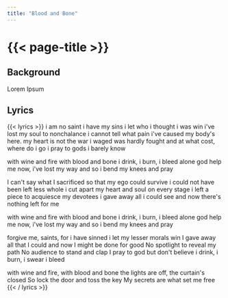 ```yaml
---
title: "Blood and Bone"
---
```

# {{< page-title >}}

## Background
Lorem Ipsum

## Lyrics
{{< lyrics >}}
i am no saint i have my sins
i let who i thought i was win
i've lost my soul to nonchalance
i cannot tell what pain i've caused
my body's here. my heart is not
the war i waged was hardly fought
and at what cost, where do i go
i pray to gods i barely know

with wine and fire
with blood and bone
i drink, i burn, i bleed alone
god help me now,
i've lost my way
and so i bend my knees and pray

I can't say what I sacrificed
so that my ego could survive
i could not have been left less whole
i cut apart my heart and soul
on every stage i left a piece
to acquiesce my devotees
i gave away all i could see
and now there's nothing left for me

with wine and fire
with blood and bone
i drink, i burn, i bleed alone
god help me now,
i've lost my way
and so i bend my knees and pray

forgive me, saints, for i have sinned
i let my lesser morals win
I gave away all that I could
and now I might be done for good
No spotlight to reveal my path
No audience to stand and clap
I pray to god but don't believe
i drink, i burn, i swear i bleed



with wine and fire, with blood and bone
the lights are off, the curtain's closed
So lock the door and toss the key
My secrets are what set me free
{{< / lyrics >}}
